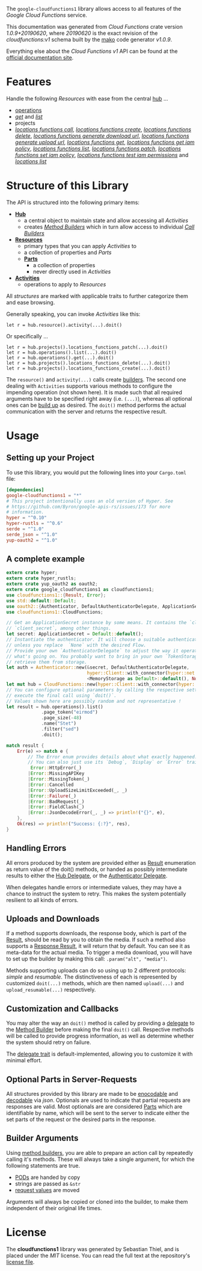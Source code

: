 <!---
DO NOT EDIT !
This file was generated automatically from 'src/mako/api/README.md.mako'
DO NOT EDIT !
-->
The `google-cloudfunctions1` library allows access to all features of the *Google Cloud Functions* service.

This documentation was generated from *Cloud Functions* crate version *1.0.9+20190620*, where *20190620* is the exact revision of the *cloudfunctions:v1* schema built by the [mako](http://www.makotemplates.org/) code generator *v1.0.9*.

Everything else about the *Cloud Functions* *v1* API can be found at the
[official documentation site](https://cloud.google.com/functions).
# Features

Handle the following *Resources* with ease from the central [hub](https://docs.rs/google-cloudfunctions1/1.0.9+20190620/google_cloudfunctions1/struct.CloudFunctions.html) ... 

* [operations](https://docs.rs/google-cloudfunctions1/1.0.9+20190620/google_cloudfunctions1/struct.Operation.html)
 * [*get*](https://docs.rs/google-cloudfunctions1/1.0.9+20190620/google_cloudfunctions1/struct.OperationGetCall.html) and [*list*](https://docs.rs/google-cloudfunctions1/1.0.9+20190620/google_cloudfunctions1/struct.OperationListCall.html)
* projects
 * [*locations functions call*](https://docs.rs/google-cloudfunctions1/1.0.9+20190620/google_cloudfunctions1/struct.ProjectLocationFunctionCallCall.html), [*locations functions create*](https://docs.rs/google-cloudfunctions1/1.0.9+20190620/google_cloudfunctions1/struct.ProjectLocationFunctionCreateCall.html), [*locations functions delete*](https://docs.rs/google-cloudfunctions1/1.0.9+20190620/google_cloudfunctions1/struct.ProjectLocationFunctionDeleteCall.html), [*locations functions generate download url*](https://docs.rs/google-cloudfunctions1/1.0.9+20190620/google_cloudfunctions1/struct.ProjectLocationFunctionGenerateDownloadUrlCall.html), [*locations functions generate upload url*](https://docs.rs/google-cloudfunctions1/1.0.9+20190620/google_cloudfunctions1/struct.ProjectLocationFunctionGenerateUploadUrlCall.html), [*locations functions get*](https://docs.rs/google-cloudfunctions1/1.0.9+20190620/google_cloudfunctions1/struct.ProjectLocationFunctionGetCall.html), [*locations functions get iam policy*](https://docs.rs/google-cloudfunctions1/1.0.9+20190620/google_cloudfunctions1/struct.ProjectLocationFunctionGetIamPolicyCall.html), [*locations functions list*](https://docs.rs/google-cloudfunctions1/1.0.9+20190620/google_cloudfunctions1/struct.ProjectLocationFunctionListCall.html), [*locations functions patch*](https://docs.rs/google-cloudfunctions1/1.0.9+20190620/google_cloudfunctions1/struct.ProjectLocationFunctionPatchCall.html), [*locations functions set iam policy*](https://docs.rs/google-cloudfunctions1/1.0.9+20190620/google_cloudfunctions1/struct.ProjectLocationFunctionSetIamPolicyCall.html), [*locations functions test iam permissions*](https://docs.rs/google-cloudfunctions1/1.0.9+20190620/google_cloudfunctions1/struct.ProjectLocationFunctionTestIamPermissionCall.html) and [*locations list*](https://docs.rs/google-cloudfunctions1/1.0.9+20190620/google_cloudfunctions1/struct.ProjectLocationListCall.html)




# Structure of this Library

The API is structured into the following primary items:

* **[Hub](https://docs.rs/google-cloudfunctions1/1.0.9+20190620/google_cloudfunctions1/struct.CloudFunctions.html)**
    * a central object to maintain state and allow accessing all *Activities*
    * creates [*Method Builders*](https://docs.rs/google-cloudfunctions1/1.0.9+20190620/google_cloudfunctions1/trait.MethodsBuilder.html) which in turn
      allow access to individual [*Call Builders*](https://docs.rs/google-cloudfunctions1/1.0.9+20190620/google_cloudfunctions1/trait.CallBuilder.html)
* **[Resources](https://docs.rs/google-cloudfunctions1/1.0.9+20190620/google_cloudfunctions1/trait.Resource.html)**
    * primary types that you can apply *Activities* to
    * a collection of properties and *Parts*
    * **[Parts](https://docs.rs/google-cloudfunctions1/1.0.9+20190620/google_cloudfunctions1/trait.Part.html)**
        * a collection of properties
        * never directly used in *Activities*
* **[Activities](https://docs.rs/google-cloudfunctions1/1.0.9+20190620/google_cloudfunctions1/trait.CallBuilder.html)**
    * operations to apply to *Resources*

All *structures* are marked with applicable traits to further categorize them and ease browsing.

Generally speaking, you can invoke *Activities* like this:

```Rust,ignore
let r = hub.resource().activity(...).doit()
```

Or specifically ...

```ignore
let r = hub.projects().locations_functions_patch(...).doit()
let r = hub.operations().list(...).doit()
let r = hub.operations().get(...).doit()
let r = hub.projects().locations_functions_delete(...).doit()
let r = hub.projects().locations_functions_create(...).doit()
```

The `resource()` and `activity(...)` calls create [builders][builder-pattern]. The second one dealing with `Activities` 
supports various methods to configure the impending operation (not shown here). It is made such that all required arguments have to be 
specified right away (i.e. `(...)`), whereas all optional ones can be [build up][builder-pattern] as desired.
The `doit()` method performs the actual communication with the server and returns the respective result.

# Usage

## Setting up your Project

To use this library, you would put the following lines into your `Cargo.toml` file:

```toml
[dependencies]
google-cloudfunctions1 = "*"
# This project intentionally uses an old version of Hyper. See
# https://github.com/Byron/google-apis-rs/issues/173 for more
# information.
hyper = "^0.10"
hyper-rustls = "^0.6"
serde = "^1.0"
serde_json = "^1.0"
yup-oauth2 = "^1.0"
```

## A complete example

```Rust
extern crate hyper;
extern crate hyper_rustls;
extern crate yup_oauth2 as oauth2;
extern crate google_cloudfunctions1 as cloudfunctions1;
use cloudfunctions1::{Result, Error};
use std::default::Default;
use oauth2::{Authenticator, DefaultAuthenticatorDelegate, ApplicationSecret, MemoryStorage};
use cloudfunctions1::CloudFunctions;

// Get an ApplicationSecret instance by some means. It contains the `client_id` and 
// `client_secret`, among other things.
let secret: ApplicationSecret = Default::default();
// Instantiate the authenticator. It will choose a suitable authentication flow for you, 
// unless you replace  `None` with the desired Flow.
// Provide your own `AuthenticatorDelegate` to adjust the way it operates and get feedback about 
// what's going on. You probably want to bring in your own `TokenStorage` to persist tokens and
// retrieve them from storage.
let auth = Authenticator::new(&secret, DefaultAuthenticatorDelegate,
                              hyper::Client::with_connector(hyper::net::HttpsConnector::new(hyper_rustls::TlsClient::new())),
                              <MemoryStorage as Default>::default(), None);
let mut hub = CloudFunctions::new(hyper::Client::with_connector(hyper::net::HttpsConnector::new(hyper_rustls::TlsClient::new())), auth);
// You can configure optional parameters by calling the respective setters at will, and
// execute the final call using `doit()`.
// Values shown here are possibly random and not representative !
let result = hub.operations().list()
             .page_token("eirmod")
             .page_size(-48)
             .name("Stet")
             .filter("sed")
             .doit();

match result {
    Err(e) => match e {
        // The Error enum provides details about what exactly happened.
        // You can also just use its `Debug`, `Display` or `Error` traits
         Error::HttpError(_)
        |Error::MissingAPIKey
        |Error::MissingToken(_)
        |Error::Cancelled
        |Error::UploadSizeLimitExceeded(_, _)
        |Error::Failure(_)
        |Error::BadRequest(_)
        |Error::FieldClash(_)
        |Error::JsonDecodeError(_, _) => println!("{}", e),
    },
    Ok(res) => println!("Success: {:?}", res),
}

```
## Handling Errors

All errors produced by the system are provided either as [Result](https://docs.rs/google-cloudfunctions1/1.0.9+20190620/google_cloudfunctions1/enum.Result.html) enumeration as return value of 
the doit() methods, or handed as possibly intermediate results to either the 
[Hub Delegate](https://docs.rs/google-cloudfunctions1/1.0.9+20190620/google_cloudfunctions1/trait.Delegate.html), or the [Authenticator Delegate](https://docs.rs/yup-oauth2/*/yup_oauth2/trait.AuthenticatorDelegate.html).

When delegates handle errors or intermediate values, they may have a chance to instruct the system to retry. This 
makes the system potentially resilient to all kinds of errors.

## Uploads and Downloads
If a method supports downloads, the response body, which is part of the [Result](https://docs.rs/google-cloudfunctions1/1.0.9+20190620/google_cloudfunctions1/enum.Result.html), should be
read by you to obtain the media.
If such a method also supports a [Response Result](https://docs.rs/google-cloudfunctions1/1.0.9+20190620/google_cloudfunctions1/trait.ResponseResult.html), it will return that by default.
You can see it as meta-data for the actual media. To trigger a media download, you will have to set up the builder by making
this call: `.param("alt", "media")`.

Methods supporting uploads can do so using up to 2 different protocols: 
*simple* and *resumable*. The distinctiveness of each is represented by customized 
`doit(...)` methods, which are then named `upload(...)` and `upload_resumable(...)` respectively.

## Customization and Callbacks

You may alter the way an `doit()` method is called by providing a [delegate](https://docs.rs/google-cloudfunctions1/1.0.9+20190620/google_cloudfunctions1/trait.Delegate.html) to the 
[Method Builder](https://docs.rs/google-cloudfunctions1/1.0.9+20190620/google_cloudfunctions1/trait.CallBuilder.html) before making the final `doit()` call. 
Respective methods will be called to provide progress information, as well as determine whether the system should 
retry on failure.

The [delegate trait](https://docs.rs/google-cloudfunctions1/1.0.9+20190620/google_cloudfunctions1/trait.Delegate.html) is default-implemented, allowing you to customize it with minimal effort.

## Optional Parts in Server-Requests

All structures provided by this library are made to be [enocodable](https://docs.rs/google-cloudfunctions1/1.0.9+20190620/google_cloudfunctions1/trait.RequestValue.html) and 
[decodable](https://docs.rs/google-cloudfunctions1/1.0.9+20190620/google_cloudfunctions1/trait.ResponseResult.html) via *json*. Optionals are used to indicate that partial requests are responses 
are valid.
Most optionals are are considered [Parts](https://docs.rs/google-cloudfunctions1/1.0.9+20190620/google_cloudfunctions1/trait.Part.html) which are identifiable by name, which will be sent to 
the server to indicate either the set parts of the request or the desired parts in the response.

## Builder Arguments

Using [method builders](https://docs.rs/google-cloudfunctions1/1.0.9+20190620/google_cloudfunctions1/trait.CallBuilder.html), you are able to prepare an action call by repeatedly calling it's methods.
These will always take a single argument, for which the following statements are true.

* [PODs][wiki-pod] are handed by copy
* strings are passed as `&str`
* [request values](https://docs.rs/google-cloudfunctions1/1.0.9+20190620/google_cloudfunctions1/trait.RequestValue.html) are moved

Arguments will always be copied or cloned into the builder, to make them independent of their original life times.

[wiki-pod]: http://en.wikipedia.org/wiki/Plain_old_data_structure
[builder-pattern]: http://en.wikipedia.org/wiki/Builder_pattern
[google-go-api]: https://github.com/google/google-api-go-client

# License
The **cloudfunctions1** library was generated by Sebastian Thiel, and is placed 
under the *MIT* license.
You can read the full text at the repository's [license file][repo-license].

[repo-license]: https://github.com/Byron/google-apis-rsblob/master/LICENSE.md

